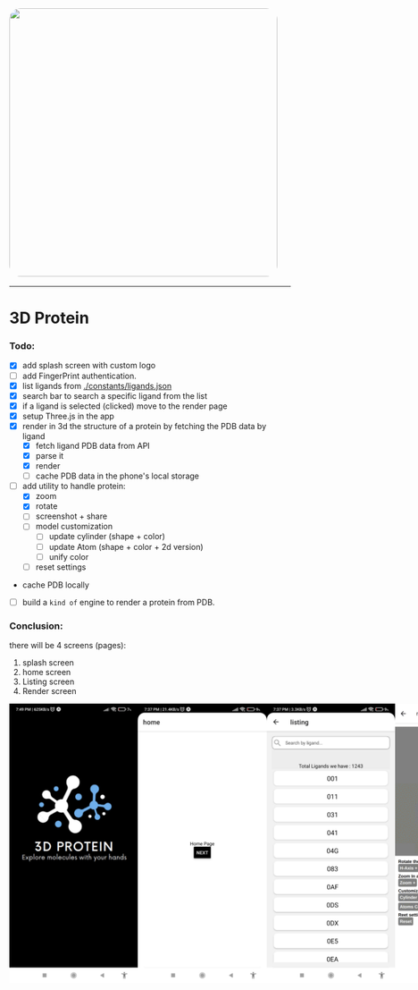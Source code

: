 <img src="https://media.giphy.com/media/v1.Y2lkPTc5MGI3NjExdmg2MnR5Ym10OGkwNTIwdzJkc2dzbXI1NjM2MmtuMGM5eXV3M3A1aSZlcD12MV9pbnRlcm5hbF9naWZfYnlfaWQmY3Q9Zw/TFOU670rpPHiVIZJNJ/giphy.gif" width="480" height="480" style="border-radius:20px;"/>

---
# 3D Protein

### Todo:
- [x] add splash screen with custom logo
- [ ] add FingerPrint authentication.
- [x] list ligands from [./constants/ligands.json](./constants/ligands.json)
- [x] search bar to search a specific ligand from the list
- [x] if a ligand is selected (clicked) move to the render page
- [x] setup Three.js in the app
- [x] render in 3d the structure of a protein by fetching the PDB data by ligand
    - [x] fetch ligand PDB data from API
    - [x] parse it
    - [x] render
    - [ ] cache PDB data in the phone's local storage
- [ ] add utility to handle protein:
    - [x] zoom
    - [x] rotate
    - [ ] screenshot + share
    - [ ] model customization
        - [ ] update cylinder (shape + color)
        - [ ] update Atom (shape + color + 2d version)
        - [ ] unify color
    - [ ] reset settings
- cache PDB locally
- [ ] build a `kind of` engine to render a protein from PDB.

### Conclusion:
there will be 4 screens (pages):
1. splash screen
1. home screen
2. Listing screen
3. Render screen 

<div style="display: flex;">
    <img src="./assets/screenshot-splash.jpeg" alt="splash" width="240" height="500">
    <img src="./assets/screenshot-home.jpeg" alt="home" width="240" height="500">
    <img src="./assets/screenshot-listing.jpeg" alt="listing" width="240" height="500">
    <img src="./assets/screenshot-render-2.gif" alt="render" width="240" height="500">
</div>
